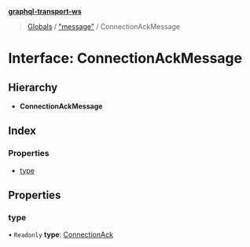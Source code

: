 **[graphql-transport-ws](../README.md)**

> [Globals](../README.md) / ["message"](../modules/_message_.md) / ConnectionAckMessage

# Interface: ConnectionAckMessage

## Hierarchy

* **ConnectionAckMessage**

## Index

### Properties

* [type](_message_.connectionackmessage.md#type)

## Properties

### type

• `Readonly` **type**: [ConnectionAck](../enums/_message_.messagetype.md#connectionack)
